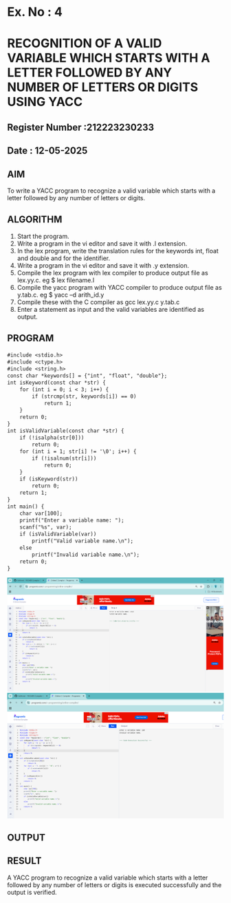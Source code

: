 # Ex. No : 4	
# RECOGNITION OF A VALID VARIABLE WHICH STARTS WITH A LETTER FOLLOWED BY ANY NUMBER OF LETTERS OR DIGITS USING YACC
## Register Number :212223230233
## Date : 12-05-2025

## AIM   
To write a YACC program to recognize a valid variable which starts with a letter followed by any number of letters or digits.

## ALGORITHM
1.	Start the program.
2.	Write a program in the vi editor and save it with .l extension.
3.	In the lex program, write the translation rules for the keywords int, float and double and for the identifier.
4.	Write a program in the vi editor and save it with .y extension.
5.	Compile the lex program with lex compiler to produce output file as lex.yy.c. eg $ lex filename.l
6.	Compile the yacc program with YACC compiler to produce output file as y.tab.c. eg $ yacc –d arith_id.y
7.	Compile these with the C compiler as gcc lex.yy.c y.tab.c
8.	Enter a statement as input and the valid variables are identified as output.

## PROGRAM
```
#include <stdio.h>
#include <ctype.h>
#include <string.h>
const char *keywords[] = {"int", "float", "double"};
int isKeyword(const char *str) {
    for (int i = 0; i < 3; i++) {
        if (strcmp(str, keywords[i]) == 0)
            return 1;
    }
    return 0;
}
int isValidVariable(const char *str) {
    if (!isalpha(str[0]))
        return 0;
    for (int i = 1; str[i] != '\0'; i++) {
        if (!isalnum(str[i])) 
            return 0;
    }
    if (isKeyword(str))
        return 0;
    return 1;
}
int main() {
    char var[100];
    printf("Enter a variable name: ");
    scanf("%s", var);
    if (isValidVariable(var))
        printf("Valid variable name.\n");
    else
        printf("Invalid variable name.\n");
    return 0;
}
```
![alt text](image.png)
![alt text](image-1.png)
## OUTPUT 

## RESULT
A  YACC program to recognize a valid variable which starts with a letter followed by any number of letters or digits is executed successfully and the output is verified.


